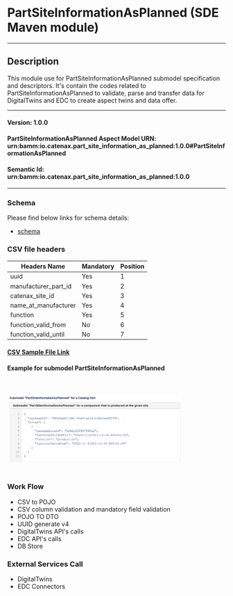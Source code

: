  # PartSiteInformationAsPlanned (SDE Maven module)
---
## Description

This module use for PartSiteInformationAsPlanned submodel specification and descriptors. It's contain the codes related to PartSiteInformationAsPlanned to validate, parse and transfer data for DigitalTwins and EDC to create aspect twins and data offer.

---
#### Version: 1.0.0
#### PartSiteInformationAsPlanned Aspect Model URN: urn:bamm:io.catenax.part_site_information_as_planned:1.0.0#PartSiteInformationAsPlanned
#### Semantic Id: urn:bamm:io.catenax.part_site_information_as_planned:1.0.0
---

### Schema

Please find below links for schema details:

- [schema](src/main/resources/part-site-information-as-planned.json)


### CSV file headers

| Headers Name       	       		| Mandatory                     	| Position 	|
|-------------------------------		|-----------------------------	|--------	|
| uuid 			     				| Yes 							| 	 1	   	|
| manufacturer_part_id  	       		| Yes                           	| 	 2	  	|
| catenax_site_id 		      		| Yes                           	| 	 3	  	|
| name_at_manufacturer    		 	| Yes                     		| 	 4	 	|
| function						 	| Yes                           	|    5 	 	|
| function_valid_from	 			| No                           	|    6 	 	|
| function_valid_until	 			| No                           	|    7 	 	|

#### [CSV Sample File Link]

#### Example for submodel PartSiteInformationAsPlanned

<br/><br/><img src="src/main/resources/images/partsiteinformationasplanned.png" height="60%" width="80%"/><br/><br/>

### Work Flow 

 - CSV to POJO
 - CSV column validation and mandatory field validation
 - POJO TO DTO
 - UUID generate v4
 - DigitalTwins API's calls 
 - EDC API's calls
 - DB Store
 
### External Services Call

 - DigitalTwins
 - EDC Connectors
 
[CSV Sample File Link]: src/main/resources/partSiteInformationAsPlanned.csv
